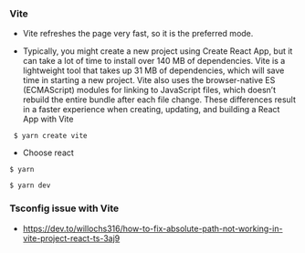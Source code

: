 ### Vite
* Vite refreshes the page very fast, so it is the preferred mode.

* Typically, you might create a new project using Create React App, but it can take a lot of time to install over 140 MB of dependencies. Vite is a lightweight tool that takes up 31 MB of dependencies, which will save time in starting a new project. Vite also uses the browser-native ES (ECMAScript) modules for linking to JavaScript files, which doesn’t rebuild the entire bundle after each file change. These differences result in a faster experience when creating, updating, and building a React App with Vite

```
 $ yarn create vite
```

* Choose react

```
$ yarn
```

```
$ yarn dev
```

### Tsconfig issue with Vite
* https://dev.to/willochs316/how-to-fix-absolute-path-not-working-in-vite-project-react-ts-3aj9

